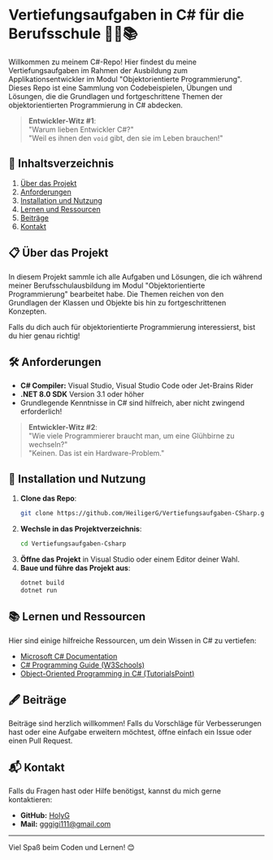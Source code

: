 # Vertiefungsaufgaben in C# für die Berufsschule 👨‍💻📚

Willkommen zu meinem C#-Repo! Hier findest du meine Vertiefungsaufgaben im Rahmen der Ausbildung zum Applikationsentwickler im Modul "Objektorientierte Programmierung". Dieses Repo ist eine Sammlung von Codebeispielen, Übungen und Lösungen, die die Grundlagen und fortgeschrittene Themen der objektorientierten Programmierung in C# abdecken.

> **Entwickler-Witz #1**:  
> "Warum lieben Entwickler C#?"  
> "Weil es ihnen den `void` gibt, den sie im Leben brauchen!"

## 📑 Inhaltsverzeichnis
1. [Über das Projekt](#über-das-projekt)
2. [Anforderungen](#anforderungen)
3. [Installation und Nutzung](#installation-und-nutzung)
4. [Lernen und Ressourcen](#lernen-und-ressourcen)
5. [Beiträge](#beiträge)
6. [Kontakt](#kontakt)

## 📋 Über das Projekt
In diesem Projekt sammle ich alle Aufgaben und Lösungen, die ich während meiner Berufsschulausbildung im Modul "Objektorientierte Programmierung" bearbeitet habe. Die Themen reichen von den Grundlagen der Klassen und Objekte bis hin zu fortgeschrittenen Konzepten.

Falls du dich auch für objektorientierte Programmierung interessierst, bist du hier genau richtig!

## 🛠 Anforderungen
- **C# Compiler:** Visual Studio, Visual Studio Code oder Jet-Brains Rider
- **.NET 8.0 SDK** Version 3.1 oder höher
- Grundlegende Kenntnisse in C# sind hilfreich, aber nicht zwingend erforderlich!

> **Entwickler-Witz #2**:  
> "Wie viele Programmierer braucht man, um eine Glühbirne zu wechseln?"  
> "Keinen. Das ist ein Hardware-Problem."

## 🚀 Installation und Nutzung
1. **Clone das Repo**:
   ```bash
   git clone https://github.com/HeiligerG/Vertiefungsaufgaben-CSharp.git
   ```
2. **Wechsle in das Projektverzeichnis**:
   ```bash
   cd Vertiefungsaufgaben-Csharp
   ```
3. **Öffne das Projekt** in Visual Studio oder einem Editor deiner Wahl.
4. **Baue und führe das Projekt aus**:
   ```bash
   dotnet build
   dotnet run
   ```

## 📚 Lernen und Ressourcen
Hier sind einige hilfreiche Ressourcen, um dein Wissen in C# zu vertiefen:

- [Microsoft C# Documentation](https://learn.microsoft.com/en-us/dotnet/csharp/)
- [C# Programming Guide (W3Schools)](https://www.w3schools.com/cs/)
- [Object-Oriented Programming in C# (TutorialsPoint)](https://www.tutorialspoint.com/csharp/csharp_object_oriented.htm)

## 🖋 Beiträge
Beiträge sind herzlich willkommen! Falls du Vorschläge für Verbesserungen hast oder eine Aufgabe erweitern möchtest, öffne einfach ein Issue oder einen Pull Request.

## 📬 Kontakt
Falls du Fragen hast oder Hilfe benötigst, kannst du mich gerne kontaktieren:

- **GitHub:** [HolyG](https://github.com/HeiligerG)
- **Mail:** gggigi111@gmail.com

---

Viel Spaß beim Coden und Lernen! 😊
